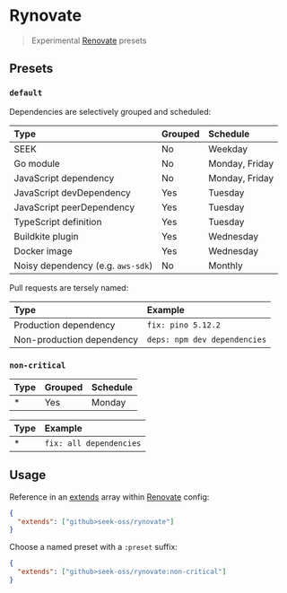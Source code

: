 # Rynovate

> Experimental [Renovate] presets

[renovate]: https://renovatebot.com/

## Presets

### `default`

Dependencies are selectively grouped and scheduled:

| Type                              | Grouped | Schedule       |
| :-------------------------------- | :------ | :------------- |
| SEEK                              | No      | Weekday        |
| Go module                         | No      | Monday, Friday |
| JavaScript dependency             | No      | Monday, Friday |
| JavaScript devDependency          | Yes     | Tuesday        |
| JavaScript peerDependency         | Yes     | Tuesday        |
| TypeScript definition             | Yes     | Tuesday        |
| Buildkite plugin                  | Yes     | Wednesday      |
| Docker image                      | Yes     | Wednesday      |
| Noisy dependency (e.g. `aws-sdk`) | No      | Monthly        |

Pull requests are tersely named:

| Type                      | Example                      |
| :------------------------ | :--------------------------- |
| Production dependency     | `fix: pino 5.12.2`           |
| Non-production dependency | `deps: npm dev dependencies` |

### `non-critical`

| Type | Grouped | Schedule |
| :--- | :------ | :------- |
| \*   | Yes     | Monday   |

| Type | Example                 |
| :--- | :---------------------- |
| \*   | `fix: all dependencies` |

## Usage

Reference in an [extends] array within [Renovate] config:

[extends]: https://renovatebot.com/docs/configuration-options/#extends

```json
{
  "extends": ["github>seek-oss/rynovate"]
}
```

Choose a named preset with a `:preset` suffix:

```json
{
  "extends": ["github>seek-oss/rynovate:non-critical"]
}
```
